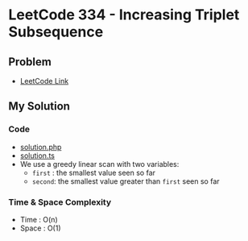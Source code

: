 # LeetCode 334 - Increasing Triplet Subsequence

## Problem  
- [LeetCode Link](https://leetcode.com/problems/increasing-triplet-subsequence/)

## My Solution

### Code
- [solution.php](./solution.php)
- [solution.ts](./solution.ts)
- We use a greedy linear scan with two variables:
  - `first` : the smallest value seen so far
  - `second`: the smallest value greater than `first` seen so far

### Time & Space Complexity
- Time  : O(n)
- Space : O(1)
